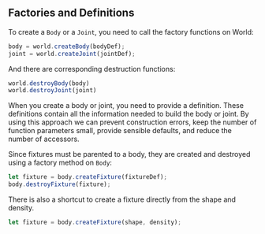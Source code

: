 
## Factories and Definitions

To create a `Body` or a `Joint`, you need to call the factory functions on World:

```js
body = world.createBody(bodyDef);
joint = world.createJoint(jointDef);
```

And there are corresponding destruction functions:

```js
world.destroyBody(body)
world.destroyJoint(joint)
```

When you create a body or joint, you need to provide a definition. These
definitions contain all the information needed to build the body or
joint. By using this approach we can prevent construction errors, keep
the number of function parameters small, provide sensible defaults, and
reduce the number of accessors.

Since fixtures must be parented to a body, they are created and
destroyed using a factory method on `Body`:

```js
let fixture = body.createFixture(fixtureDef);
body.destroyFixture(fixture);
```

There is also a shortcut to create a fixture directly from the shape and
density.

```js
let fixture = body.createFixture(shape, density);
```

